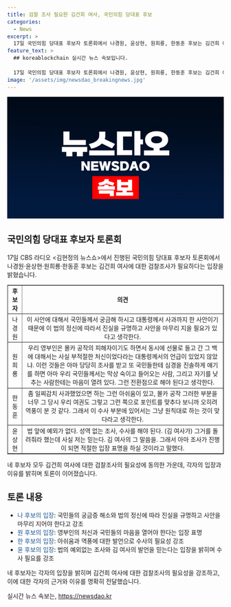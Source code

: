 ```yaml
---
title: 검찰 조사 필요한 김건희 여사, 국민의힘 당대표 후보
categories:
  - News
excerpt: >
  17일 국민의힘 당대표 후보자 토론회에서 나경원, 윤상현, 원희룡, 한동훈 후보는 김건희 여사 명품가방 수수 의혹에 대한 검찰조사 필요성을 주장했다. 모든 후보자는 네를 밝히고, 각자 이야기를 펼치며 검찰조사의 필요성을 강조했다. 한 후보는 법의 정신과 평등의 정신에 따라 진실을 규명해야 한다고 말했고, 윤 후보는 법 앞에 예외가 없다며 조사를 주장했다. 요약하자면, 국민의힘 당대표 후보자들은 김건희 여사의 의혹에 대한 검찰조사의 필요성을 강하게 주장했다.
feature_text: >
  ## koreablockchain 실시간 뉴스 속보입니다.

  17일 국민의힘 당대표 후보자 토론회에서 나경원, 윤상현, 원희룡, 한동훈 후보는 김건희 여사 명품가방 수수 의혹에 대한 검찰조사 필요성을 주장했다. 모든 후보자는 네를 밝히고, 각자 이야기를 펼치며 검찰조사의 필요성을 강조했다. 한 후보는 법의 정신과 평등의 정신에 따라 진실을 규명해야 한다고 말했고, 윤 후보는 법 앞에 예외가 없다며 조사를 주장했다. 요약하자면, 국민의힘 당대표 후보자들은 김건희 여사의 의혹에 대한 검찰조사의 필요성을 강하게 주장했다.
image: '/assets/img/newsdao_breakingnews.jpg'
---
```


<p><img src="/assets/img/newsdao_breakingnews.jpg" alt="koreablockchain 속보" /></p>

<h2 data-ke-size="size26">국민의힘 당대표 후보자 토론회</h2>

<p data-ke-size="size16">17일 CBS 라디오 <김현정의 뉴스쇼>에서 진행된 국민의힘 당대표 후보자 토론회에서 나경원·윤상현·원희룡·한동훈 후보는 김건희 여사에 대한 검찰조사가 필요하다는 입장을 밝혔습니다.</p>

<table style="width: 100%;" border="1">
<tbody>
<tr>
<td style="text-align: center; height: 17px;"><b>후보자</b></td>
<td style="text-align: center; height: 17px;"><b>의견</b></td>
</tr>
<tr>
<td style="text-align: center; height: 17px;">나경원</td>
<td style="text-align: center; height: 17px;">이 사안에 대해서 국민들께서 궁금해 하시고 대통령께서 사과까지 한 사안이기 때문에 이 법의 정신에 따라서 진실을 규명하고 사안을 마무리 지을 필요가 있다고 생각한다.</td>
</tr>
<tr>
<td style="text-align: center; height: 17px;">원희룡</td>
<td style="text-align: center; height: 17px;">우리 영부인은 몰카 공작의 피해자이기도 하면서 동시에 선물로 들고 간 그 백에 대해서는 사실 부적절한 처신이었다라는 대통령께서의 언급이 있었지 않았냐. 이런 것들은 아마 당당히 조사를 받고 또 국민들한테 심경을 진솔하게 얘기를 하면 아마 우리 국민들께서는 막상 숙이고 들어오는 사람, 그리고 자기를 낮추는 사람한테는 마음이 열려 있다. 그런 전환점으로 해야 된다고 생각한다.</td>
</tr>
<tr>
<td style="text-align: center; height: 17px;">한동훈</td>
<td style="text-align: center; height: 17px;">좀 일찌감치 사과했었으면 하는 그런 아쉬움이 있고, 몰카 공작 그러한 부분을 너무 그 당시 우리 여권도 그렇고 그런 쪽으로 포인트를 맞추다 보니까 오히려 역풍이 분 것 같다. 그래서 이 수사 부분에 있어서는 그냥 원칙대로 하는 것이 맞다라고 생각한다.</td>
</tr>
<tr>
<td style="text-align: center; height: 17px;">윤상현</td>
<td style="text-align: center; height: 17px;">법 앞에 예외가 없다. 성역 없는 조사, 수사를 해야 된다. (김 여사가) 그거를 돌려줘라 했는데 사실 저는 믿는다. 김 여사의 그 말씀을. 그래서 아마 조사가 진행이 되면 적절한 입장 표명을 하실 것이라고 말했다.</td>
</tr>
</tbody>
</table>

<p data-ke-size="size16">네 후보자 모두 김건희 여사에 대한 검찰조사의 필요성에 동의한 가운데, 각자의 입장과 이유를 밝히며 토론이 이어졌습니다.</p>

<h2 data-ke-size="size26">토론 내용</h2>

<ul>
<li><span style="color: #1a5490;">나 후보의 입장</span>: 국민들의 궁금증 해소와 법의 정신에 따라 진실을 규명하고 사안을 마무리 지어야 한다고 강조</li>
<li><span style="color: #1a5490;">원 후보의 입장</span>: 영부인의 처신과 국민들의 마음을 열어야 한다는 입장 표명</li>
<li><span style="color: #1a5490;">한 후보의 입장</span>: 아쉬움과 역풍에 대한 발언으로 수사의 필요성 강조</li>
<li><span style="color: #1a5490;">윤 후보의 입장</span>: 법의 예외없는 조사와 김 여사의 발언을 믿는다는 입장을 밝히며 수사 필요를 강조</li>
</ul>

<p data-ke-size="size16">네 후보자는 각자의 입장을 밝히며 김건희 여사에 대한 검찰조사의 필요성을 강조하고, 이에 대한 각자의 근거와 이유를 명확히 전달했습니다.</p>
실시간 뉴스 속보는, <a href="https://newsdao.kr" rel="dofollow">https://newsdao.kr</a>


